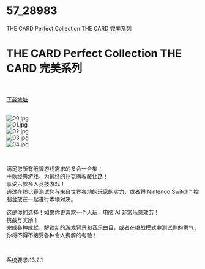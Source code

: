 # 57_28983
THE CARD Perfect Collection THE CARD 完美系列
# THE CARD Perfect Collection THE CARD 完美系列
 <br/></br>
[下载地址](https://www.switch520.cc/article/28983 "下载地址")
<br/></br>

<p><img title="00.jpg" src="https://www.switch520.cc/muke_img/2022_04_01_78243d9246d16.jpg" alt="00.jpg"><br>
<img title="01.jpg" src="https://www.switch520.cc/muke_img/2022_04_01_a215f0d590308.jpg" alt="01.jpg"><br>
<img title="02.jpg" src="https://www.switch520.cc/muke_img/2022_04_01_8e935449842f1.jpg" alt="02.jpg"><br>
<img title="03.jpg" src="https://www.switch520.cc/muke_img/2022_04_01_6d800700b1f11.jpg" alt="03.jpg"><br>
<img title="04.jpg" src="https://www.switch520.cc/muke_img/2022_04_01_08f3536fa5a9a.jpg" alt="04.jpg"></p>
<p>&nbsp;</p>
<p>满足您所有纸牌游戏需求的多合一合集！<br>
十款经典游戏，为最终的扑克牌收藏让路！<br>
享受六款多人竞技游戏！<br>
通过在线比赛测试您与来自世界各地的玩家的实力，或者将 Nintendo Switch™ 控制台放在一起进行本地对决。</p>
<p>这是你的选择！如果你更喜欢一个人玩，电脑 AI 非常乐意效劳！<br>
挑战与奖励！<br>
完成各种成就，解锁新的游戏背景和音乐曲目，或者在挑战模式中测试你的勇气，你将不得不接受各种令人费解的考验！</p>
<p>&nbsp;</p>
<p>系统要求:13.2.1</p>



